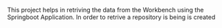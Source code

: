 This project helps in retriving the data from the Workbench using the Springboot Application.
In order to retrive a repository is being is created
